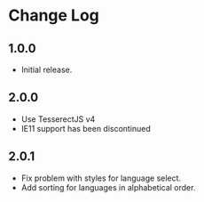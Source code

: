 # Change Log

## 1.0.0

* Initial release.

## 2.0.0

* Use TesserectJS v4
* IE11 support has been discontinued

## 2.0.1

* Fix problem with styles for language select.
* Add sorting for languages in alphabetical order.